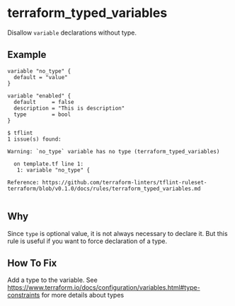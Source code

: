 # terraform_typed_variables

Disallow `variable` declarations without type.

## Example

```hcl
variable "no_type" {
  default = "value"
}

variable "enabled" {
  default     = false
  description = "This is description"
  type        = bool
}
```

```
$ tflint
1 issue(s) found:

Warning: `no_type` variable has no type (terraform_typed_variables)

  on template.tf line 1:
   1: variable "no_type" {

Reference: https://github.com/terraform-linters/tflint-ruleset-terraform/blob/v0.1.0/docs/rules/terraform_typed_variables.md
 
```

## Why

Since `type` is optional value, it is not always necessary to declare it. But this rule is useful if you want to force declaration of a type.

## How To Fix
Add a type to the variable. See https://www.terraform.io/docs/configuration/variables.html#type-constraints for more details about types

